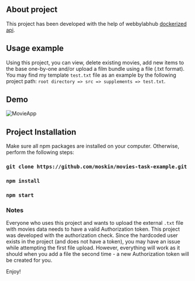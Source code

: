 ## About project
This project has been developed with the help of webbylabhub [dockerized api](https://hub.docker.com/r/webbylabhub/movies).

## Usage example
Using this project, you can view, delete existing movies, add new items to the base one-by-one and/or upload a film bundle using a file (.txt format). You may find my template `test.txt` file as an example by the following project path: `root directory => src => supplements => test.txt`.

## Demo
![MovieApp](https://user-images.githubusercontent.com/54911340/124720897-48938e80-df11-11eb-846d-c588f168f40f.gif)

## Project Installation
Make sure all npm packages are installed on your computer. Otherwise, perform the following steps: 
### `git clone https://github.com/moskin/movies-task-example.git`
### `npm install`
### `npm start`

### Notes
Everyone who uses this project and wants to upload the external `.txt` file with movies data needs to have a valid Authorization token. This project was developed with the authorization check. Since the hardcoded user exists in the project (and does not have a token), you may have an issue while attempting the first file upload. However, everything will work as it should when you add a file the second time - a new Authorization token will be created for you.

Enjoy!



